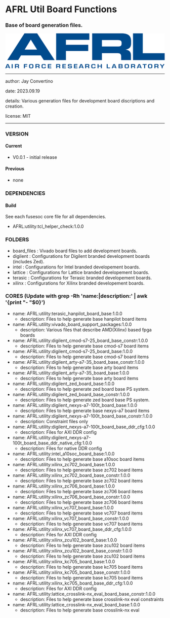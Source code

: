 # AFRL Util Board Functions
### Base of board generation files.

![image](img/AFRL.png)

---

   author: Jay Convertino   
   
   date: 2023.09.19
   
   details: Various generation files for development board discriptions and creation.
   
   license: MIT   
   
---

### VERSION
#### Current
  - V0.0.1 - initial release

#### Previous
  - none

### DEPENDENCIES
#### Build
See each fusesoc core file for all dependencies.

  - AFRL:utility:tcl_helper_check:1.0.0

### FOLDERS
  - board_files : Vivado board files to add development boards.
  - digilent : Configurations for Digilent branded development boards (includes Zed).
  - intel : Configurations for Intel branded developement boards.
  - lattice : Configurations for Lattice branded developement boards.
  - terasic : Configurations for Terasic branded developement boards.
  - xilinx : Configurations for Xilinx branded developement boards.

### CORES (Update with grep -Rh 'name:\|description:' | awk '{print "- "$0}')
- name: AFRL:utility:terasic_hanpilot_board_base:1.0.0
  - description: Files to help generate base hanpilot board items
- name: AFRL:utility:vivado_board_support_packages:1.0.0
  - description: Various files that describe AMD(Xilinx) based fpga boards
- name: AFRL:utility:digilent_cmod-s7-25_board_base_constr:1.0.0
  - description: Files to help generate base cmod-s7 board items
- name: AFRL:utility:digilent_cmod-s7-25_board_base:1.0.0
  - description: Files to help generate base cmod-s7 board items
- name: AFRL:utility:digilent_arty-a7-35_board_base_constr:1.0.0
  - description: Files to help generate base arty board items
- name: AFRL:utility:digilent_arty-a7-35_board_base:1.0.0
  - description: Files to help generate base arty board items
- name: AFRL:utility:digilent_zed_board_base:1.0.0
  - description: Files to help generate zed board base PS system.
- name: AFRL:utility:digilent_zed_board_base_constr:1.0.0
  - description: Files to help generate zed board base PS system.
- name: AFRL:utility:digilent_nexys-a7-100t_board_base:1.0.0
  - description: Files to help generate base nexys-a7 board items
- name: AFRL:utility:digilent_nexys-a7-100t_board_base_constr:1.0.0
  - description: Constraint files only
- name: AFRL:utility:digilent_nexys-a7-100t_board_base_ddr_cfg:1.0.0
  - description: Files for AXI DDR config
- name: AFRL:utility:digilent_nexys-a7-100t_board_base_ddr_native_cfg:1.0.0
  - description: Files for native DDR config
- name: AFRL:utility:intel_a10soc_board_base:1.0.0
  - description: Files to help generate base a10soc board items
- name: AFRL:utility:xilinx_zc702_board_base:1.0.0
  - description: Files to help generate base zc702 board items
- name: AFRL:utility:xilinx_zc702_board_base_constr:1.0.0
  - description: Files to help generate base zc702 board items
- name: AFRL:utility:xilinx_zc706_board_base:1.0.0
  - description: Files to help generate base zc706 board items
- name: AFRL:utility:xilinx_zc706_board_base_constr:1.0.0
  - description: Files to help generate base zc706 board items
- name: AFRL:utility:xilinx_vc707_board_base:1.0.0
  - description: Files to help generate base vc707 board items
- name: AFRL:utility:xilinx_vc707_board_base_constr:1.0.0
  - description: Files to help generate base vc707 board items
- name: AFRL:utility:xilinx_vc707_board_base_ddr_cfg:1.0.0
  - description: Files for AXI DDR config
- name: AFRL:utility:xilinx_zcu102_board_base:1.0.0
  - description: Files to help generate base zcu102 board items
- name: AFRL:utility:xilinx_zcu102_board_base_constr:1.0.0
  - description: Files to help generate base zcu102 board items
- name: AFRL:utility:xilinx_kc705_board_base:1.0.0
  - description: Files to help generate base kc705 board items
- name: AFRL:utility:xilinx_kc705_board_base_constr:1.0.0
  - description: Files to help generate base kc705 board items
- name: AFRL:utility:xilinx_kc705_board_base_ddr_cfg:1.0.0
  - description: Files for AXI DDR config
- name: AFRL:utility:lattice_crosslink-nx_eval_board_base_constr:1.0.0
  - description: Files to help generate base crosslink-nx eval constraints
- name: AFRL:utility:lattice_crosslink-nx_eval_board_base:1.0.0
  - description: Files to help generate base crosslink-nx eval

